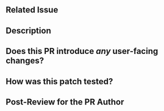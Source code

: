 <!--
Thanks for sending a pull request!  Here are some tips for you:
  1. If this is your first time, please read our contributor guidelines: https://github.com/delta-io/delta/blob/master/CONTRIBUTING.md
  2. If the PR is unfinished, add '[WIP]' in your PR title, e.g., '[WIP] Your PR title ...'.
  3. Be sure to keep the PR description updated to reflect all changes.
  4. Please write your PR title to summarize what this PR proposes.
  5. If possible, provide a concise example to reproduce the issue for a faster review.
  6. If applicable, include corresponding issue number in the PR title and link it in the body.
-->
## Related Issue

<!-- Link related issue
For instance,
  [#ISSUE NUMBER] Your PR title
-->

## Description

<!--
 - Describe what this PR changes.
 - Describe why we need the change.
 
 If this PR resolves an issue be sure to include "Resolves #XXX" to correctly link and close the issue upon merge.
-->

## Does this PR introduce _any_ user-facing changes?
<!--
Note that it means *any* user-facing change including all aspects such as the documentation fix.
If yes, please clarify the previous behavior and the change this PR proposes - provide the console output, description and/or an example to show the behavior difference if possible.
If possible, please also clarify if this is a user-facing change compared to the released Delta Lake versions or within the unreleased branches such as master.
If no, write 'No'.
-->

## How was this patch tested?
<!--
If tests were added, say they were added here. Please make sure to add some test cases that check the changes thoroughly including negative and positive cases if possible.
If it was tested in a way different from regular unit tests, please clarify how you tested step by step, ideally copy and paste-able, so that other reviewers can test and check, and descendants can verify in the future.
If the changes were not tested, please explain why.
-->

## Post-Review for the PR Author

<!--
If this PR resolves an issue be sure to include "Resolves #XXX" to correctly link and close the issue upon merging.
-->

